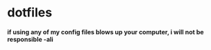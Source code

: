 # dotfiles

#### if using any of my config files blows up your computer, i will not be responsible -ali 
